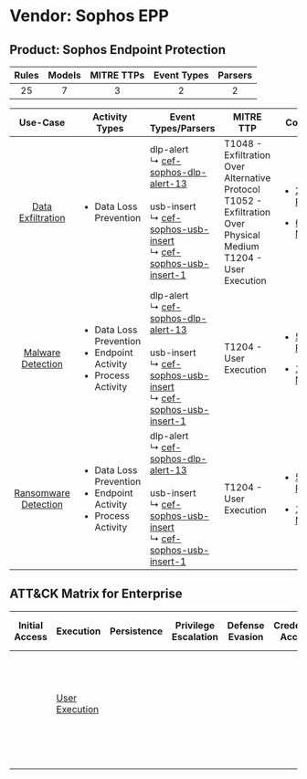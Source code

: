 Vendor: Sophos EPP
==================
Product: Sophos Endpoint Protection
-----------------------------------
| Rules | Models | MITRE TTPs | Event Types | Parsers |
|:-----:|:------:|:----------:|:-----------:|:-------:|
|  25   |   7    |     3      |      2      |    2    |

|                               Use-Case                               | Activity Types                                                                            | Event Types/Parsers                                                                                                                                                                                                                                                                 | MITRE TTP                                                                                                                 | Content                                                                                                                               |
|:--------------------------------------------------------------------:| ----------------------------------------------------------------------------------------- | ----------------------------------------------------------------------------------------------------------------------------------------------------------------------------------------------------------------------------------------------------------------------------------- | ------------------------------------------------------------------------------------------------------------------------- | ------------------------------------------------------------------------------------------------------------------------------------- |
|    [Data Exfiltration](../../../UseCases/uc_data_exfiltration.md)    | <ul><li>Data Loss Prevention</li></ul>                                                    |  dlp-alert<br> ↳ [cef-sophos-dlp-alert-13](Parsers/parserContent_cef-sophos-dlp-alert-13.md)<br><br> usb-insert<br> ↳ [cef-sophos-usb-insert](Parsers/parserContent_cef-sophos-usb-insert.md)<br> ↳ [cef-sophos-usb-insert-1](Parsers/parserContent_cef-sophos-usb-insert-1.md)<br> | T1048 - Exfiltration Over Alternative Protocol<br>T1052 - Exfiltration Over Physical Medium<br>T1204 - User Execution<br> | [<ul><li>21 Rules</li></ul><ul><li>6 Models</li></ul>](Rules_Models/r_m_sophos_epp_sophos_endpoint_protection_Data_Exfiltration.md)   |
|    [Malware Detection](../../../UseCases/uc_malware_detection.md)    | <ul><li>Data Loss Prevention</li><li>Endpoint Activity</li><li>Process Activity</li></ul> |  dlp-alert<br> ↳ [cef-sophos-dlp-alert-13](Parsers/parserContent_cef-sophos-dlp-alert-13.md)<br><br> usb-insert<br> ↳ [cef-sophos-usb-insert](Parsers/parserContent_cef-sophos-usb-insert.md)<br> ↳ [cef-sophos-usb-insert-1](Parsers/parserContent_cef-sophos-usb-insert-1.md)<br> | T1204 - User Execution<br>                                                                                                | [<ul><li>5 Rules</li></ul><ul><li>1 Models</li></ul>](Rules_Models/r_m_sophos_epp_sophos_endpoint_protection_Malware_Detection.md)    |
| [Ransomware Detection](../../../UseCases/uc_ransomware_detection.md) | <ul><li>Data Loss Prevention</li><li>Endpoint Activity</li><li>Process Activity</li></ul> |  dlp-alert<br> ↳ [cef-sophos-dlp-alert-13](Parsers/parserContent_cef-sophos-dlp-alert-13.md)<br><br> usb-insert<br> ↳ [cef-sophos-usb-insert](Parsers/parserContent_cef-sophos-usb-insert.md)<br> ↳ [cef-sophos-usb-insert-1](Parsers/parserContent_cef-sophos-usb-insert-1.md)<br> | T1204 - User Execution<br>                                                                                                | [<ul><li>5 Rules</li></ul><ul><li>1 Models</li></ul>](Rules_Models/r_m_sophos_epp_sophos_endpoint_protection_Ransomware_Detection.md) |

ATT&CK Matrix for Enterprise
----------------------------
| Initial Access | Execution                                                           | Persistence | Privilege Escalation | Defense Evasion | Credential Access | Discovery | Lateral Movement | Collection | Command and Control | Exfiltration                                                                                                                                                                      | Impact |
| -------------- | ------------------------------------------------------------------- | ----------- | -------------------- | --------------- | ----------------- | --------- | ---------------- | ---------- | ------------------- | --------------------------------------------------------------------------------------------------------------------------------------------------------------------------------- | ------ |
|                | [User Execution](https://attack.mitre.org/techniques/T1204)<br><br> |             |                      |                 |                   |           |                  |            |                     | [Exfiltration Over Alternative Protocol](https://attack.mitre.org/techniques/T1048)<br><br>[Exfiltration Over Physical Medium](https://attack.mitre.org/techniques/T1052)<br><br> |        |